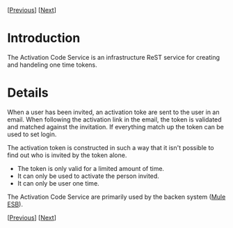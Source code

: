 [[Previous](InstallationAndConfiguration.md)] [[Next](OverviewService.md)]

# Introduction #

The Activation Code Service is an infrastructure ReST service for creating and handeling one time tokens.

# Details #

When a user has been invited, an activation toke are sent to the user in an email. When following the activation link in the email, the token is validated and matched against the invitation. If everything match up the token can be used to set login.

The activation token is constructed in such a way that it isn't possible to find out who is invited by the token alone.
  * The token is only valid for a limited amount of time.
  * It can only be used to activate the person invited.
  * It can only be user one time.

The Activation Code Service are primarily used by the backen system ([Mule ESB](http://smwiki.vgregion.se/index.php/Portal_-_Externa_Anv%C3%A4ndare)).

[[Previous](InstallationAndConfiguration.md)] [[Next](OverviewService.md)]